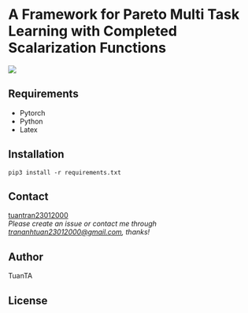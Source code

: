 
# A Framework for Pareto Multi Task Learning with Completed Scalarization Functions
![](./MOP/HPN/train_results/train.gif)
## Requirements
- Pytorch
- Python
- Latex

## Installation
```
pip3 install -r requirements.txt
```
## Contact

[tuantran23012000]([trananhtuan23012000@gmail.com](https://github.com/tuantran23012000))  
*Please create an issue or contact me through trananhtuan23012000@gmail.com, thanks!*

## Author

TuanTA

## License
